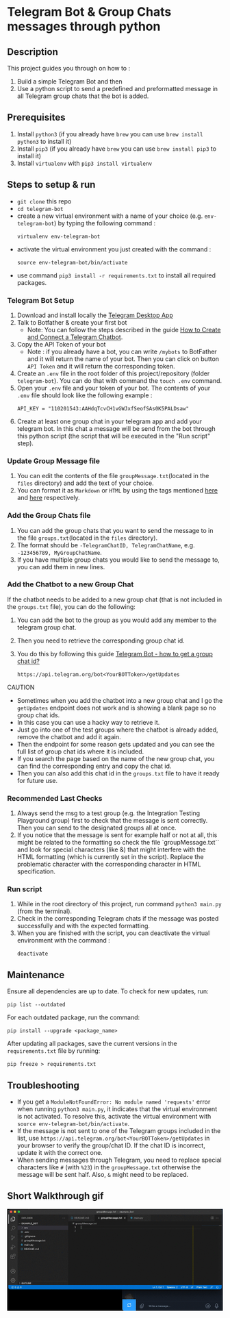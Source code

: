 # Telegram Bot & Group Chats messages through python

## Description
This project guides you through on how to :
1. Build a simple Telegram Bot and then
1. Use a python script to send a predefined and preformatted message in all Telegram group chats that the bot is added.

## Prerequisites
1. Install `python3` (if you already have `brew` you can use `brew install python3` to install it)
1. Install `pip3` (if you already have `brew` you can use `brew install pip3` to install it)
1. Install `virtualenv` with `pip3 install virtualenv`

## Steps to setup & run
- `git clone` this repo
- `cd telegram-bot`
- create a new virtual environment with a name of your choice (e.g. `env-telegram-bot`) by typing the following command :
    ```
    virtualenv env-telegram-bot
    ```
- activate the virtual environment you just created with the command :
    ```
    source env-telegram-bot/bin/activate
    ```
- use command `pip3 install -r requirements.txt` to install all required packages.

### Telegram Bot Setup
1. Download and install locally the [Telegram Desktop App](https://desktop.telegram.org/)
1. Talk to Botfather & create your first bot
    - Note: You can follow the steps described in the guide [How to Create and Connect a Telegram Chatbot](https://sendpulse.com/knowledge-base/chatbot/create-telegram-chatbot).
1. Copy the API Token of your bot
   - Note : if you already have a bot, you can write `/mybots` to BotFather and it will return the name of your bot. Then you can click on button `API Token` and it will return the corresponding token.
1. Create an `.env` file in the root folder of this project/repository (folder `telegram-bot`). You can do that with command the `touch .env` command.
1. Open your `.env` file and your token of your bot. The contents of your `.env` file should look like the following example :
    ```
    API_KEY = "110201543:AAHdqTcvCH1vGWJxfSeofSAs0K5PALDsaw"
    ```
1. Create at least one group chat in your telegram app and add your telegram bot. In this chat a message will be send from the bot through this python script (the script that will be executed in the "Run script" step).

### Update Group Message file
1. You can edit the contents of the file `groupMessage.txt`(located in the `files` directory) and add the text of your choice.
1. You can format it as `Markdown` or `HTML` by using the tags mentioned [here](https://core.telegram.org/bots/api#markdownv2-style) and [here](https://core.telegram.org/bots/api#html-style) respectively.

### Add the Group Chats file
1. You can add the group chats that you want to send the message to in the file `groups.txt`(located in the `files` directory).
1. The format should be `-TelegramChatID, TelegramChatName`, e.g. `-123456789, MyGroupChatName`.
1. If you have multiple group chats you would like to send the message to, you can add them in new lines.


### Add the Chatbot to a new Group Chat
If the chatbot needs to be added to a new group chat (that is not included in the `groups.txt` file), you can do the following:
1. You can add the bot to the group as you would add any member to the telegram group chat.
1. Then you need to retrieve the corresponding group chat id.
1. You do this by following this guide [Telegram Bot - how to get a group chat id?](https://stackoverflow.com/questions/32423837/telegram-bot-how-to-get-a-group-chat-id)

    ```
    https://api.telegram.org/bot<YourBOTToken>/getUpdates
    ```

CAUTION
- Sometimes when you add the chatbot into a new group chat and I go the `getUpdates` endpoint does not work and is showing a blank page so no group chat ids. 
- In this case you can use a hacky way to retrieve it.
- Just go into one of the test groups where the chatbot is already added, remove the chatbot and add it again. 
- Then the endpoint for some reason gets updated and you can see the full list of group chat ids where it is included.
- If you search the page based on the name of the new group chat, you can find the corresponding entry and copy the chat id.
- Then you can also add this chat id in the `groups.txt` file to have it ready for future use.

### Recommended Last Checks
1. Always send the msg to a test group (e.g. the Integration Testing Playground group) first to check that the message is sent correctly. Then you can send to the designated groups all at once.
1. If you notice that the message is sent for example half or not at all, this might be related to the formatting so check the file `groupMessage.txt`` and look for special characters (like &) that might interfere with the HTML formatting (which is currently set in the script). Replace the problematic character with the corresponding character in HTML specification.


### Run script
1. While in the root directory of this project, run command `python3 main.py` (from the terminal).
1. Check in the corresponding Telegram chats if the message was posted successfully and with the expected formatting.
1. When you are finished with the script, you can deactivate the virtual environment with the command :
    ```
    deactivate
    ```

## Maintenance
Ensure all dependencies are up to date. To check for new updates, run:
```
pip list --outdated
```

For each outdated package, run the command:
```
pip install --upgrade <package_name>
```

After updating all packages, save the current versions in the `requirements.txt` file by running:
```
pip freeze > requirements.txt
```

## Troubleshooting
- If you get a `ModuleNotFoundError: No module named 'requests'` error when running `python3 main.py`, it indicates that the virtual environment is not activated. To resolve this, activate the virtual environment with `source env-telegram-bot/bin/activate`.
- If the message is not sent to one of the Telegram groups included in the list, use `https://api.telegram.org/bot<YourBOTToken>/getUpdates` in your browser to verify the group/chat ID. If the chat ID is incorrect, update it with the correct one.
- When sending messages through Telegram, you need to replace special characters like `#` (with `%23`) in the `groupMessage.txt` otherwise the message will be sent half. Also, `&` might need to be replaced.

## Short Walkthrough gif
![Recording](media/telegram-bot-python.gif "Short recording from the Telegram Bot + python script")
